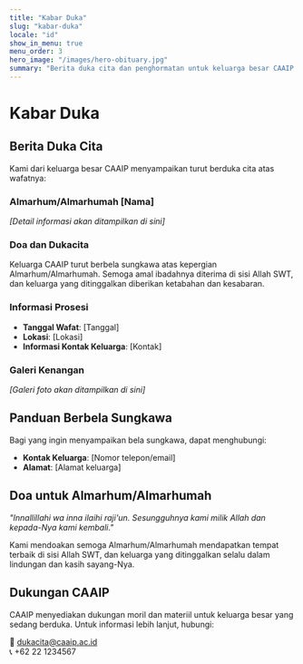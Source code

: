 ```yaml
---
title: "Kabar Duka"
slug: "kabar-duka"
locale: "id"
show_in_menu: true
menu_order: 3
hero_image: "/images/hero-obituary.jpg"
summary: "Berita duka cita dan penghormatan untuk keluarga besar CAAIP."
---
```


# Kabar Duka

## Berita Duka Cita

Kami dari keluarga besar CAAIP menyampaikan turut berduka cita atas wafatnya:

### Almarhum/Almarhumah [Nama]

*[Detail informasi akan ditampilkan di sini]*

### Doa dan Dukacita

Keluarga CAAIP turut berbela sungkawa atas kepergian Almarhum/Almarhumah. Semoga amal ibadahnya diterima di sisi Allah SWT, dan keluarga yang ditinggalkan diberikan ketabahan dan kesabaran.

### Informasi Prosesi

- **Tanggal Wafat**: [Tanggal]
- **Lokasi**: [Lokasi]
- **Informasi Kontak Keluarga**: [Kontak]

### Galeri Kenangan

*[Galeri foto akan ditampilkan di sini]*

## Panduan Berbela Sungkawa

Bagi yang ingin menyampaikan bela sungkawa, dapat menghubungi:

- **Kontak Keluarga**: [Nomor telepon/email]
- **Alamat**: [Alamat keluarga]

## Doa untuk Almarhum/Almarhumah

*"Innallillahi wa inna ilaihi raji'un. Sesungguhnya kami milik Allah dan kepada-Nya kami kembali."*

Kami mendoakan semoga Almarhum/Almarhumah mendapatkan tempat terbaik di sisi Allah SWT, dan keluarga yang ditinggalkan selalu dalam lindungan dan kasih sayang-Nya.

## Dukungan CAAIP

CAAIP menyediakan dukungan moril dan materiil untuk keluarga besar yang sedang berduka. Untuk informasi lebih lanjut, hubungi:

📧 dukacita@caaip.ac.id  
📞 +62 22 1234567